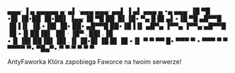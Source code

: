  ▄▄▄·  ▐ ▄ ▄▄▄▄▄ ▄· ▄▌    ·▄▄▄ ▄▄▄· ▄▄▌ ▐ ▄▌      ▄▄▄  ▄ •▄  ▄▄▄· 
▐█ ▀█ •█▌▐█•██  ▐█▪██▌    ▐▄▄·▐█ ▀█ ██· █▌▐█▪     ▀▄ █·█▌▄▌▪▐█ ▀█ 
▄█▀▀█ ▐█▐▐▌ ▐█.▪▐█▌▐█▪    ██▪ ▄█▀▀█ ██▪▐█▐▐▌ ▄█▀▄ ▐▀▀▄ ▐▀▀▄·▄█▀▀█ 
▐█ ▪▐▌██▐█▌ ▐█▌· ▐█▀·.    ██▌.▐█ ▪▐▌▐█▌██▐█▌▐█▌.▐▌▐█•█▌▐█.█▌▐█ ▪▐▌
 ▀  ▀ ▀▀ █▪ ▀▀▀   ▀ •     ▀▀▀  ▀  ▀  ▀▀▀▀ ▀▪ ▀█▄▀▪.▀  ▀·▀  ▀ ▀  ▀ 
 
 AntyFaworka Która zapobiega Faworce na twoim serwerze!
